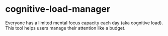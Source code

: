 # cognitive-load-manager
Everyone has a limited mental focus capacity each day (aka cognitive load). This tool helps users manage their attention like a budget.

